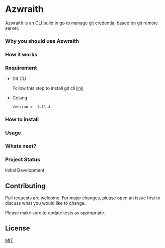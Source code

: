 # Azwraith

Azwraith is an CLI build in go to manage git credential based on git remote server. 

### Why you should use Azwraith

### How it works

### Requirement

- Git CLI
    
    Follow this step to install git cli [link](https://git-scm.com/book/en/v2/Getting-Started-Installing-Git) 
    
- Golang
    
    `Version >  1.11.4`

### How to install

### Usage

### Whats next?

### Project Status
Initial Development

## Contributing
Pull requests are welcome. For major changes, please open an issue first to discuss what you would like to change.

Please make sure to update tests as appropriate.

## License
[MIT](https://choosealicense.com/licenses/mit/)